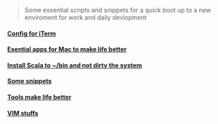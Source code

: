 > Some essential scripts and snippets for a quick boot up to a new enviroment for work and daily devlopment

#### [Config for iTerm](./iterm/material_dark.itermcolors)

#### [Esential apps for Mac to make life better](./mac/essential_apps.md)

#### [Install Scala to ~/bin and not dirty the system](./scala/install.sh)

#### [Some snippets](./snippets/)

#### [Tools make life better](./tools/)

#### [VIM stuffs](./vim/)
